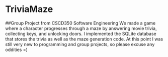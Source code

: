 # TriviaMaze
##Group Project from CSCD350 Software Engineering
We made a game where a character progresses through a maze by answering movie trivia, collecting keys, and unlocking doors. 
I implemented the SQLite database that stores the trivia as well as the maze generation code. At this point I was still very new to programming
and group projects, so please excuse any oddities =)
